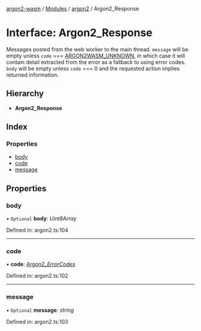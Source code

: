 [argon2-wasm](../README.md) / [Modules](../modules.md) / [argon2](../modules/argon2.md) / Argon2_Response

# Interface: Argon2\_Response

Messages posted from the web worker to the main thread.
`message` will be empty unless `code` === [ARGON2WASM_UNKNOWN](../enums/argon2.argon2_errorcodes.md#argon2wasm_unknown),
in which case it will contain detail extracted from the error as a fallback to using error codes.
`body` will be empty unless `code` === 0 and the requested action implies returned information.

## Hierarchy

* **Argon2_Response**

## Index

### Properties

* [body](argon2.argon2_response.md#body)
* [code](argon2.argon2_response.md#code)
* [message](argon2.argon2_response.md#message)

## Properties

### body

• `Optional` **body**: *Uint8Array*

Defined in: argon2.ts:104

___

### code

• **code**: [*Argon2\_ErrorCodes*](../enums/argon2.argon2_errorcodes.md)

Defined in: argon2.ts:102

___

### message

• `Optional` **message**: *string*

Defined in: argon2.ts:103
